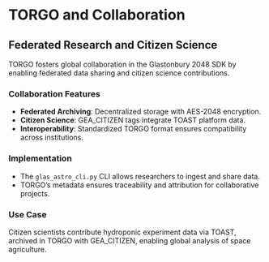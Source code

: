 # TORGO and Collaboration
## Federated Research and Citizen Science

TORGO fosters global collaboration in the Glastonbury 2048 SDK by enabling federated data sharing and citizen science contributions.

### Collaboration Features
- **Federated Archiving**: Decentralized storage with AES-2048 encryption.
- **Citizen Science**: GEA_CITIZEN tags integrate TOAST platform data.
- **Interoperability**: Standardized TORGO format ensures compatibility across institutions.

### Implementation
- The `glas_astro_cli.py` CLI allows researchers to ingest and share data.
- TORGO’s metadata ensures traceability and attribution for collaborative projects.

### Use Case
Citizen scientists contribute hydroponic experiment data via TOAST, archived in TORGO with GEA_CITIZEN, enabling global analysis of space agriculture.